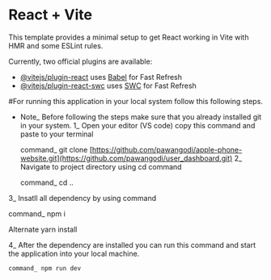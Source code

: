# React + Vite

This template provides a minimal setup to get React working in Vite with HMR and some ESLint rules.

Currently, two official plugins are available:

- [@vitejs/plugin-react](https://github.com/vitejs/vite-plugin-react/blob/main/packages/plugin-react/README.md) uses [Babel](https://babeljs.io/) for Fast Refresh
- [@vitejs/plugin-react-swc](https://github.com/vitejs/vite-plugin-react-swc) uses [SWC](https://swc.rs/) for Fast Refresh

#For running this application in your local system follow this following steps.

- Note_ Before following the steps make sure that you already installed git in your system.
1_ Open your editor (VS code) copy this command and paste to your terminal

   command_  git clone [https://github.com/pawangodi/apple-phone-website.git](https://github.com/pawangodi/user_dashboard.git)
2_ Navigate to project directory using cd command

   command_ cd ..

3_ Insatll all dependency by using command 

   command_  npm i 
   
   Alternate yarn install

4_ After the dependency are installed you can run this command and start the application into your local machine.
  
    command_ npm run dev
